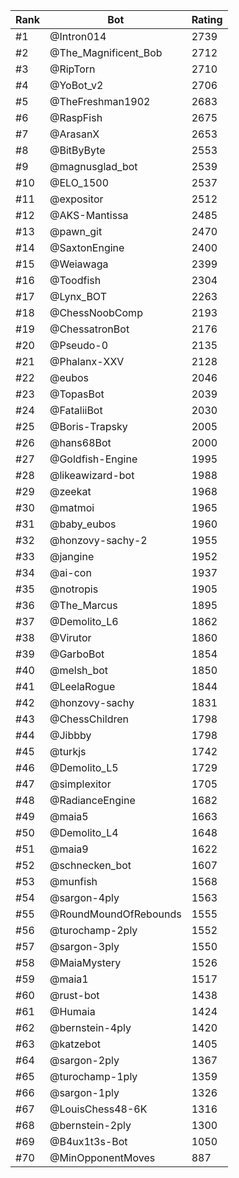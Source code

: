 Rank|Bot|Rating
---|---|---
#1|@Intron014|2739
#2|@The_Magnificent_Bob|2712
#3|@RipTorn|2710
#4|@YoBot_v2|2706
#5|@TheFreshman1902|2683
#6|@RaspFish|2675
#7|@ArasanX|2653
#8|@BitByByte|2553
#9|@magnusglad_bot|2539
#10|@ELO_1500|2537
#11|@expositor|2512
#12|@AKS-Mantissa|2485
#13|@pawn_git|2470
#14|@SaxtonEngine|2400
#15|@Weiawaga|2399
#16|@Toodfish|2304
#17|@Lynx_BOT|2263
#18|@ChessNoobComp|2193
#19|@ChessatronBot|2176
#20|@Pseudo-0|2135
#21|@Phalanx-XXV|2128
#22|@eubos|2046
#23|@TopasBot|2039
#24|@FataliiBot|2030
#25|@Boris-Trapsky|2005
#26|@hans68Bot|2000
#27|@Goldfish-Engine|1995
#28|@likeawizard-bot|1988
#29|@zeekat|1968
#30|@matmoi|1965
#31|@baby_eubos|1960
#32|@honzovy-sachy-2|1955
#33|@jangine|1952
#34|@ai-con|1937
#35|@notropis|1905
#36|@The_Marcus|1895
#37|@Demolito_L6|1862
#38|@Virutor|1860
#39|@GarboBot|1854
#40|@melsh_bot|1850
#41|@LeelaRogue|1844
#42|@honzovy-sachy|1831
#43|@ChessChildren|1798
#44|@Jibbby|1798
#45|@turkjs|1742
#46|@Demolito_L5|1729
#47|@simplexitor|1705
#48|@RadianceEngine|1682
#49|@maia5|1663
#50|@Demolito_L4|1648
#51|@maia9|1622
#52|@schnecken_bot|1607
#53|@munfish|1568
#54|@sargon-4ply|1563
#55|@RoundMoundOfRebounds|1555
#56|@turochamp-2ply|1552
#57|@sargon-3ply|1550
#58|@MaiaMystery|1526
#59|@maia1|1517
#60|@rust-bot|1438
#61|@Humaia|1424
#62|@bernstein-4ply|1420
#63|@katzebot|1405
#64|@sargon-2ply|1367
#65|@turochamp-1ply|1359
#66|@sargon-1ply|1326
#67|@LouisChess48-6K|1316
#68|@bernstein-2ply|1300
#69|@B4ux1t3s-Bot|1050
#70|@MinOpponentMoves|887
